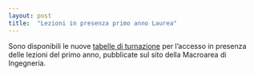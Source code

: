 ```yaml
---
layout: post
title:  "Lezioni in presenza primo anno Laurea"
---
```


Sono disponibili le nuove [tabelle di turnazione](http://160.80.86.93//public/didattica/2020-21/Studenti-1-anno-in-presenza-00000002.pdf) per l’accesso in presenza delle lezioni del primo anno, pubblicate sul sito della Macroarea di Ingegneria.
